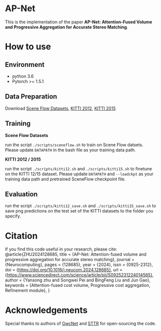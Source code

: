 # AP-Net

This is the implementation of the paper **AP-Net: Attention-Fused Volume and Progressive Aggregation for
Accurate Stereo Matching**.

# How to use

## Environment
* python 3.6
* Pytorch >= 1.5.1

## Data Preparation
Download [Scene Flow Datasets](https://lmb.informatik.uni-freiburg.de/resources/datasets/SceneFlowDatasets.en.html), [KITTI 2012](http://www.cvlibs.net/datasets/kitti/eval_stereo_flow.php?benchmark=stereo), [KITTI 2015](http://www.cvlibs.net/datasets/kitti/eval_scene_flow.php?benchmark=stereo)

## Training
**Scene Flow Datasets**

run the script `./scripts/sceneflow.sh` to train on Scene Flow datsets. Please update `DATAPATH` in the bash file as your training data path.

**KITTI 2012 / 2015**

run the script `./scripts/kitti12.sh` and `./scripts/kitti15.sh` to finetune on the KITTI 12/15 dataset. Please update `DATAPATH` and `--loadckpt` as your training data path and pretrained SceneFlow checkpoint file.

## Evaluation
run the script `./scripts/kitti12_save.sh` and `./scripts/kitti15_save.sh` to save png predictions on the test set of the KITTI datasets to the folder you specify.

# Citation
If you find this code useful in your research, please cite:
@article{ZHU2024128685,
title = {AP-Net: Attention-fused volume and progressive aggregation for accurate stereo matching},
journal = {Neurocomputing},
pages = {128685},
year = {2024},
issn = {0925-2312},
doi = {https://doi.org/10.1016/j.neucom.2024.128685},
url = {https://www.sciencedirect.com/science/article/pii/S0925231224014565},
author = {Yansong zhu and Songwei Pei and BingFeng Liu and Jun Gao},
keywords = {Attention-fused cost volume, Progressive cost aggregation, Refinement module},
}


# Acknowledgements

Special thanks to authors of [GwcNet](https://github.com/xy-guo/GwcNet) and [STTR](https://github.com/mli0603/stereo-transformer) for open-sourcing the code.
